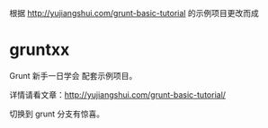 根据 http://yujiangshui.com/grunt-basic-tutorial 的示例项目更改而成

gruntxx
=======

Grunt 新手一日学会 配套示例项目。

详情请看文章：<http://yujiangshui.com/grunt-basic-tutorial/>

切换到 grunt 分支有惊喜。
